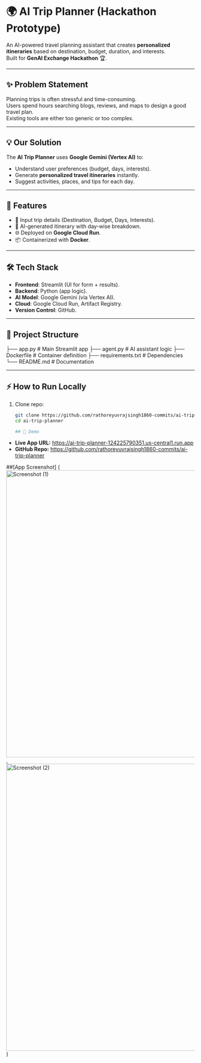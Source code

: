 # 🌍 AI Trip Planner (Hackathon Prototype)

An AI-powered travel planning assistant that creates **personalized itineraries** based on destination, budget, duration, and interests.  
Built for **GenAI Exchange Hackathon** 🏆.

---

## ✨ Problem Statement
Planning trips is often stressful and time-consuming.  
Users spend hours searching blogs, reviews, and maps to design a good travel plan.  
Existing tools are either too generic or too complex.

---

## 💡 Our Solution
The **AI Trip Planner** uses **Google Gemini (Vertex AI)** to:
- Understand user preferences (budget, days, interests).
- Generate **personalized travel itineraries** instantly.
- Suggest activities, places, and tips for each day.

---

## 🚀 Features
- 📝 Input trip details (Destination, Budget, Days, Interests).  
- 🤖 AI-generated itinerary with day-wise breakdown.  
- 🌐 Deployed on **Google Cloud Run**.  
- 📦 Containerized with **Docker**.  

---

## 🛠️ Tech Stack
- **Frontend**: Streamlit (UI for form + results).  
- **Backend**: Python (app logic).  
- **AI Model**: Google Gemini (via Vertex AI).  
- **Cloud**: Google Cloud Run, Artifact Registry.  
- **Version Control**: GitHub.  

---

## 📂 Project Structure

├── app.py # Main Streamlit app ├── agent.py # AI assistant logic ├── Dockerfile # Container definition ├── requirements.txt # Dependencies └── README.md # Documentation

---

## ⚡ How to Run Locally
1. Clone repo:
   ```bash
   git clone https://github.com/rathoreyuvrajsingh1860-commits/ai-trip-planner.git
   cd ai-trip-planner

   ## 🎥 Demo
- **Live App URL:** https://ai-trip-planner-124225790351.us-central1.run.app
- **GitHub Repo:** https://github.com/rathoreyuvrajsingh1860-commits/ai-trip-planner

##[App Screenshot]
(<img width="1366" height="768" alt="Screenshot (1)" src="https://github.com/user-attachments/assets/d98827ea-d06c-4985-85e3-22378e24f490" />
,<img width="1366" height="768" alt="Screenshot (2)" src="https://github.com/user-attachments/assets/5ecc4b19-ae0b-41b1-bcbd-aaf6cd2b8772" />
)
